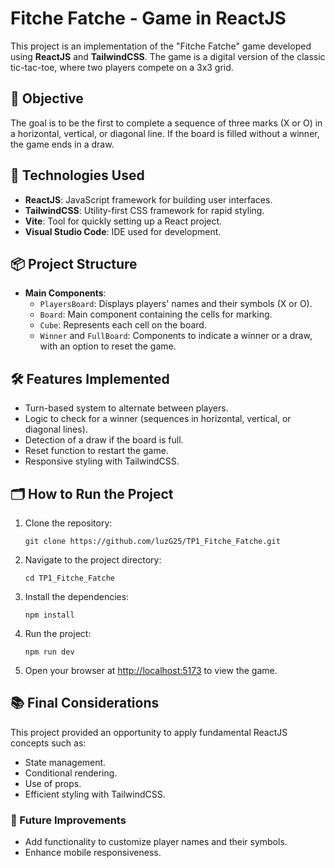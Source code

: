 
<body>

<h1>Fitche Fatche - Game in ReactJS</h1>

<p>This project is an implementation of the "Fitche Fatche" game developed using <strong>ReactJS</strong> and <strong>TailwindCSS</strong>. The game is a digital version of the classic tic-tac-toe, where two players compete on a 3x3 grid.</p>

<h2>🎯 Objective</h2>
<p>The goal is to be the first to complete a sequence of three marks (X or O) in a horizontal, vertical, or diagonal line. If the board is filled without a winner, the game ends in a draw.</p>

<h2>🚀 Technologies Used</h2>
<ul>
    <li><strong>ReactJS</strong>: JavaScript framework for building user interfaces.</li>
    <li><strong>TailwindCSS</strong>: Utility-first CSS framework for rapid styling.</li>
    <li><strong>Vite</strong>: Tool for quickly setting up a React project.</li>
    <li><strong>Visual Studio Code</strong>: IDE used for development.</li>
</ul>

<h2>📦 Project Structure</h2>
<ul>
    <li><strong>Main Components</strong>:
        <ul>
            <li><code>PlayersBoard</code>: Displays players' names and their symbols (X or O).</li>
            <li><code>Board</code>: Main component containing the cells for marking.</li>
            <li><code>Cube</code>: Represents each cell on the board.</li>
            <li><code>Winner</code> and <code>FullBoard</code>: Components to indicate a winner or a draw, with an option to reset the game.</li>
        </ul>
    </li>
</ul>

<h2>🛠️ Features Implemented</h2>
<ul>
    <li>Turn-based system to alternate between players.</li>
    <li>Logic to check for a winner (sequences in horizontal, vertical, or diagonal lines).</li>
    <li>Detection of a draw if the board is full.</li>
    <li>Reset function to restart the game.</li>
    <li>Responsive styling with TailwindCSS.</li>
</ul>

<h2>🗂️ How to Run the Project</h2>
<ol>
    <li>Clone the repository:
        <pre><code>git clone https://github.com/luzG25/TP1_Fitche_Fatche.git</code></pre>
    </li>
    <li>Navigate to the project directory:
        <pre><code>cd TP1_Fitche_Fatche</code></pre>
    </li>
    <li>Install the dependencies:
        <pre><code>npm install</code></pre>
    </li>
    <li>Run the project:
        <pre><code>npm run dev</code></pre>
    </li>
    <li>Open your browser at <a href="http://localhost:5173">http://localhost:5173</a> to view the game.</li>
</ol>

<h2>📚 Final Considerations</h2>
<p>This project provided an opportunity to apply fundamental ReactJS concepts such as:</p>
<ul>
    <li>State management.</li>
    <li>Conditional rendering.</li>
    <li>Use of props.</li>
    <li>Efficient styling with TailwindCSS.</li>
</ul>

<h3>📝 Future Improvements</h3>
<ul>
    <li>Add functionality to customize player names and their symbols.</li>
    <li>Enhance mobile responsiveness.</li>
</ul>

</body>
</html>

